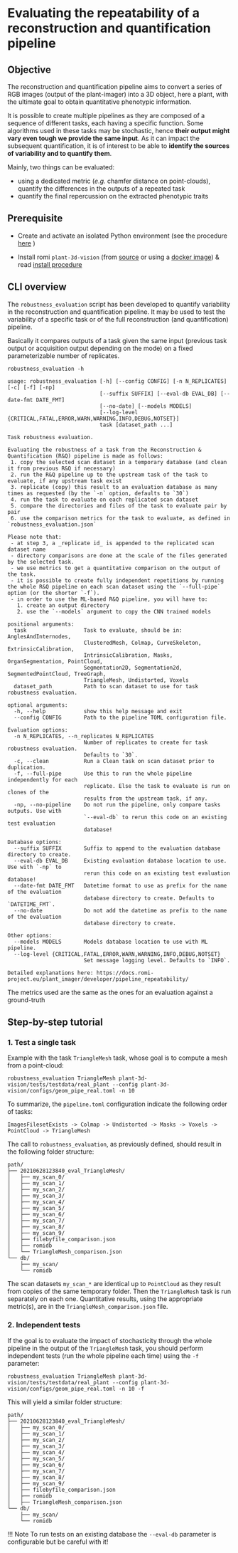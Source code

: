 # Evaluating the repeatability of a reconstruction and quantification pipeline


## Objective
The reconstruction and quantification pipeline aims to convert a series of RGB images (output of the plant-imager) into a 3D object, here a plant, with the ultimate goal to obtain quantitative phenotypic information.

It is possible to create multiple pipelines as they are composed of a sequence of different tasks, each having a specific function.
Some algorithms used in these tasks may be stochastic, hence **their output might vary even tough we provide the same input**.
As it can impact the subsequent quantification, it is of interest to be able to **identify the sources of variability and to quantify them**.

Mainly, two things can be evaluated:
* using a dedicated metric (_e.g._ chamfer distance on point-clouds), quantify the differences in the outputs of a repeated task
* quantify the final repercussion on the extracted phenotypic traits


## Prerequisite

* Create and activate an isolated Python environment (see the procedure [here](../install/create_env.md) )

* Install romi `plant-3d-vision` (from [source](https://github.com/romi/plant-3d-vision) or using a [docker image](../docker/plant-3d-vision_docker.md)) & read [install procedure](../install/plant_reconstruction_setup.md)


## CLI overview
The `robustness_evaluation` script has been developed to quantify variability in the reconstruction and quantification pipeline.
It may be used to test the variability of a specific task or of the full  reconstruction (and quantification) pipeline.

Basically it compares outputs of a task given the same input (previous task output or acquisition output depending on the mode) on a fixed parameterizable number of replicates.

```shell
robustness_evaluation -h
```
```
usage: robustness_evaluation [-h] [--config CONFIG] [-n N_REPLICATES] [-c] [-f] [-np]
                             [--suffix SUFFIX] [--eval-db EVAL_DB] [--date-fmt DATE_FMT]
                             [--no-date] [--models MODELS]
                             [--log-level {CRITICAL,FATAL,ERROR,WARN,WARNING,INFO,DEBUG,NOTSET}]
                             task [dataset_path ...]

Task robustness evaluation.

Evaluating the robustness of a task from the Reconstruction & Quantification (R&Q) pipeline is made as follows:
 1. copy the selected scan dataset in a temporary database (and clean it from previous R&Q if necessary)
 2. run the R&Q pipeline up to the upstream task of the task to evaluate, if any upstream task exist
 3. replicate (copy) this result to an evaluation database as many times as requested (by the `-n` option, defaults to `30`)
 4. run the task to evaluate on each replicated scan dataset
 5. compare the directories and files of the task to evaluate pair by pair
 6. use the comparison metrics for the task to evaluate, as defined in `robustness_evaluation.json` 

Please note that:
 - at step 3, a _replicate id_ is appended to the replicated scan dataset name
 - directory comparisons are done at the scale of the files generated by the selected task.
 - we use metrics to get a quantitative comparison on the output of the task.
 - it is possible to create fully independent repetitions by running the whole R&Q pipeline on each scan dataset using the `--full-pipe` option (or the shorter `-f`).
 - in order to use the ML-based R&Q pipeline, you will have to:
   1. create an output directory
   2. use the `--models` argument to copy the CNN trained models

positional arguments:
  task                  Task to evaluate, should be in: AnglesAndInternodes,
                        ClusteredMesh, Colmap, CurveSkeleton, ExtrinsicCalibration,
                        IntrinsicCalibration, Masks, OrganSegmentation, PointCloud,
                        Segmentation2D, Segmentation2d, SegmentedPointCloud, TreeGraph,
                        TriangleMesh, Undistorted, Voxels
  dataset_path          Path to scan dataset to use for task robustness evaluation.

optional arguments:
  -h, --help            show this help message and exit
  --config CONFIG       Path to the pipeline TOML configuration file.

Evaluation options:
  -n N_REPLICATES, --n_replicates N_REPLICATES
                        Number of replicates to create for task robustness evaluation.
                        Defaults to `30`.
  -c, --clean           Run a Clean task on scan dataset prior to duplication.
  -f, --full-pipe       Use this to run the whole pipeline independently for each
                        replicate. Else the task to evaluate is run on clones of the
                        results from the upstream task, if any.
  -np, --no-pipeline    Do not run the pipeline, only compare tasks outputs. Use with
                        `--eval-db` to rerun this code on an existing test evaluation
                        database!

Database options:
  --suffix SUFFIX       Suffix to append to the evaluation database directory to create.
  --eval-db EVAL_DB     Existing evaluation database location to use. Use with `-np` to
                        rerun this code on an existing test evaluation database!
  --date-fmt DATE_FMT   Datetime format to use as prefix for the name of the evaluation
                        database directory to create. Defaults to `DATETIME_FMT`.
  --no-date             Do not add the datetime as prefix to the name of the evaluation
                        database directory to create.

Other options:
  --models MODELS       Models database location to use with ML pipeline.
  --log-level {CRITICAL,FATAL,ERROR,WARN,WARNING,INFO,DEBUG,NOTSET}
                        Set message logging level. Defaults to `INFO`.

Detailed explanations here: https://docs.romi-project.eu/plant_imager/developer/pipeline_repeatability/
```
The metrics used are the same as the ones for an evaluation against a ground-truth

## Step-by-step tutorial

### 1. Test a single task
Example with the task `TriangleMesh` task, whose goal is to compute a mesh from a point-cloud:
```shell
robustness_evaluation TriangleMesh plant-3d-vision/tests/testdata/real_plant --config plant-3d-vision/configs/geom_pipe_real.toml -n 10
```
To summarize, the `pipeline.toml` configuration indicate the following order of tasks:
```
ImagesFilesetExists -> Colmap -> Undistorted -> Masks -> Voxels -> PointCloud -> TriangleMesh
```

The call to `robustness_evaluation`, as previously defined, should result in the following folder structure:
```
path/
├── 20210628123840_eval_TriangleMesh/
│   ├── my_scan_0/
│   ├── my_scan_1/
│   ├── my_scan_2/
│   ├── my_scan_3/
│   ├── my_scan_4/
│   ├── my_scan_5/
│   ├── my_scan_6/
│   ├── my_scan_7/
│   ├── my_scan_8/
│   ├── my_scan_9/
│   ├── filebyfile_comparison.json
│   ├── romidb
│   └── TriangleMesh_comparison.json
└── db/
    ├── my_scan/
    └── romidb
```
The scan datasets `my_scan_*` are identical up to `PointCloud` as they result from copies of the same temporary folder.
Then the `TriangleMesh` task is run separately on each one.
Quantitative results, using the appropriate metric(s), are in the `TriangleMesh_comparison.json` file.


### 2. Independent tests
If the goal is to evaluate the impact of stochasticity through the whole pipeline in the output of the `TriangleMesh` task, you should perform independent tests (run the whole pipeline each time) using the `-f` parameter:
```shell
robustness_evaluation TriangleMesh plant-3d-vision/tests/testdata/real_plant --config plant-3d-vision/configs/geom_pipe_real.toml -n 10 -f
```

This will yield a similar folder structure:
```
path/
├── 20210628123840_eval_TriangleMesh/
│   ├── my_scan_0/
│   ├── my_scan_1/
│   ├── my_scan_2/
│   ├── my_scan_3/
│   ├── my_scan_4/
│   ├── my_scan_5/
│   ├── my_scan_6/
│   ├── my_scan_7/
│   ├── my_scan_8/
│   ├── my_scan_9/
│   ├── filebyfile_comparison.json
│   ├── romidb
│   ├── TriangleMesh_comparison.json
└── db/
    ├── my_scan/
    └── romidb
```

!!! Note
    To run tests on an existing database the `--eval-db` parameter is configurable but be careful with it!